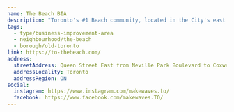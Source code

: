 ```yaml
---
name: The Beach BIA
description: "Toronto's #1 Beach community, located in the City's east end. Boasting not only the beach itself, but 3km of shopping, dining, and beautiful green spaces. Stroll along Queen Street East and find independent clothing shops, artist collective markets and galleries, diverse public art, cozy cafes, charming patios, a local brewery, and many friendly faces."
tags:
  - type/business-improvement-area
  - neighbourhood/the-beach
  - borough/old-toronto
link: https://to-thebeach.com/
address:
  streetAddress: Queen Street East from Neville Park Boulevard to Coxwell Avenue
  addressLocality: Toronto
  addressRegion: ON
social:
  instagram: https://www.instagram.com/makewaves.to/
  facebook: https://www.facebook.com/makewaves.TO/
---
```

